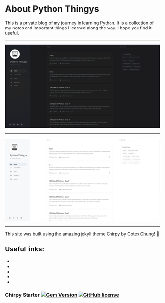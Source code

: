 # About Python Thingys

This is a private blog of my journey in learning Python. It is a collection of my notes and important things I learned along the way. I hope you find it useful.

---

![Dark home page](assets/img/posts/python-thingy-dark.png)

---

![Light home page](assets/img/posts/python-thingy-light.png)

---

This site was built using the amazing jekyll theme [Chirpy](https://github.com/cotes2020/jekyll-theme-chirpy/) by [Cotes Chung](https://github.com/cotes2020)! 🤩

## Useful links:

- [gem]: https://rubygems.org/gems/jekyll-theme-chirpy
- [chirpy]: https://github.com/cotes2020/jekyll-theme-chirpy/
- [use-template]: https://github.com/cotes2020/chirpy-starter/generate
- [CD]: https://en.wikipedia.org/wiki/Continuous_deployment
- [mit]: https://github.com/cotes2020/chirpy-starter/blob/master/LICENSE

### Chirpy Starter [![Gem Version](https://img.shields.io/gem/v/jekyll-theme-chirpy)](https://rubygems.org/gems/jekyll-theme-chirpy) [![GitHub license](https://img.shields.io/github/license/cotes2020/chirpy-starter.svg?color=blue)][mit]
